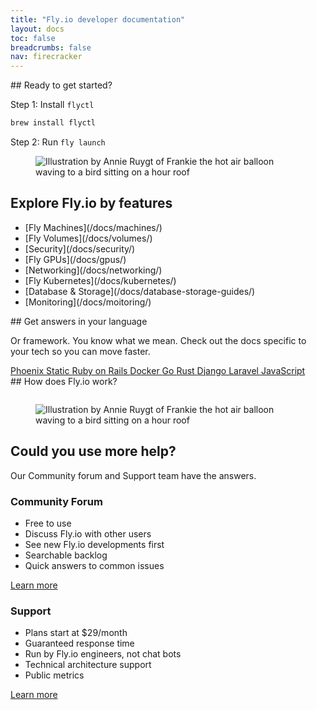 ```yaml
---
title: "Fly.io developer documentation"
layout: docs
toc: false
breadcrumbs: false
nav: firecracker
---
```


<div class="grid grid-cols-2 items-center">
  <div>
## Ready to get started?

Step 1: Install `flyctl`

```cmd
brew install flyctl
```

Step 2: Run `fly launch`
  </div>

  <figure>
    <img src="/static/images/doc-main.png" alt="Illustration by Annie Ruygt of Frankie the hot air balloon waving to a bird sitting on a hour roof" class="w-full max-w-lg mx-auto">
  </figure>
</div>

## Explore Fly.io by features

<div class="note">
  <ul class="grid grid-cols-2 sm:grid-cols-3 text-lg font-medium gap-6 px-4 py-6">
    <li>
      [Fly Machines](/docs/machines/)
    </li>
    <li>
      [Fly Volumes](/docs/volumes/)
    </li>
    <li>
      [Security](/docs/security/)
    </li>
    <li>
      [Fly GPUs](/docs/gpus/)
    </li>
    <li>
      [Networking](/docs/networking/)
    </li>
    <li>
      [Fly Kubernetes](/docs/kubernetes/)
    </li>
    <li>
      [Database & Storage](/docs/database-storage-guides/)
    </li>
    <li>
      [Monitoring](/docs/moitoring/)
    </li>
  </ul>
</div>


<div class="grid grid-cols-2 py-8">
  <div>
## Get answers in your language

Or framework. You know what we mean. Check out the docs specific to your tech so you can move faster.
  </div>
  <div class="h-full">
    <div class="grid grid-cols-3 h-full gap-2">
      <a
        href="/docs/elixir/getting-started/"
        class="btn h-full rounded-xl"
      >
        Phoenix
      </a>
      <a
        href="/docs/languages-and-frameworks/static/"
        class="btn h-full rounded-xl"
      >
        Static
      </a>
      <a
        href="/docs/rails/getting-started/"
        class="btn h-full rounded-xl"
      >
        Ruby on Rails
      </a>
      <a
        href="/docs/languages-and-frameworks/dockerfile/"
        class="btn h-full rounded-xl"
      >
        Docker
      </a>
      <a
        href="/docs/languages-and-frameworks/golang/"
        class="btn h-full rounded-xl"
      >
        Go
      </a>
      <a
        href="/docs/rust/"
        class="btn h-full rounded-xl"
      >
        Rust
      </a>
      <a
        href="/docs/django/getting-started/"
        class="btn h-full rounded-xl"
      >
        Django
      </a>
      <a
        href="/docs/laravel/"
        class="btn h-full rounded-xl"
      >
        Laravel
      </a>
      <a
        href="/docs/js/"
        class="btn h-full rounded-xl"
      >
        JavaScript
      </a>
    </div>
  </div>
</div>

<div class="flex justify-center">
## How does Fly.io work?
</div>

<figure>
  <img src="/static/images/fly-map.png" alt="" class="w-full">
</figure>

<div class="grid grid-cols-2 items-center">
  <figure>
    <img src="/static/images/help.png" alt="Illustration by Annie Ruygt of Frankie the hot air balloon waving to a bird sitting on a hour roof" class="w-full max-w-lg mx-auto">
  </figure>
  <div class="space-y-2">
    <h2>Could you use more help?</h2>
    <p>Our Community forum and Support team have the answers.</p>
  </div>
</div>

<div class="grid grid-cols-2 gap-6">
  <div class="note">
    <h3>Community Forum</h3>
    <ul class="ml-1">
      <li>Free to use</li>
      <li>Discuss Fly.io with other users</li>
      <li>See new Fly.io developments first</li>
      <li>Searchable backlog</li>
      <li>Quick answers to common issues</li>
    </ul>
    <a href="https://community.fly.io" class="btn mt-4">Learn more</a>
  </div>

  <div class="note">
    <h3>Support</h3>
    <ul class="ml-1">
      <li>Plans start at $29/month</li>
      <li>Guaranteed response time</li>
      <li>Run by Fly.io engineers, not chat bots</li>
      <li>Technical architecture support</li>
      <li>Public metrics</li>
    </ul>
    <a href="https://fly.io/support" class="btn mt-4">Learn more</a>
  </div>
</div>
